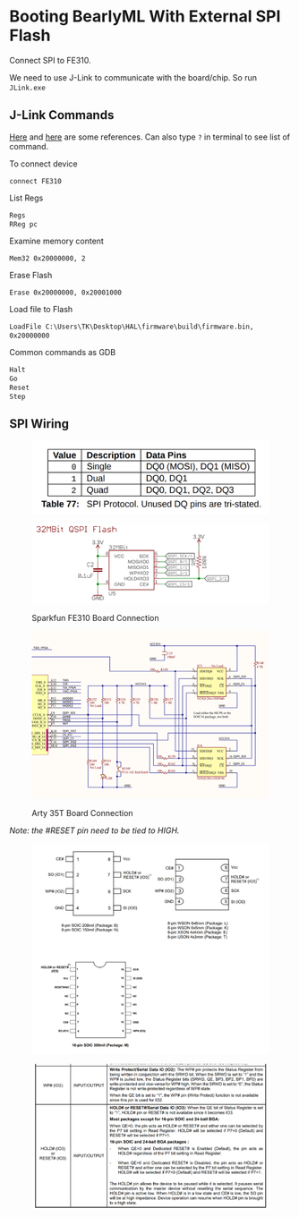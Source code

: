 # Booting BearlyML With External SPI Flash

Connect SPI to FE310.

We need to use J-Link to communicate with the board/chip. So run `JLink.exe`



## J-Link Commands

[Here](https://wiki.segger.com/J-Link\_Commander) and [here](https://docs.rs-online.com/5cbd/0900766b8165024a.pdf) are some references. Can also type `?` in terminal to see list of command.

To connect device

```
connect FE310
```



List Regs

```
Regs
RReg pc
```



Examine memory content

```
Mem32 0x20000000, 2
```



Erase Flash

```
Erase 0x20000000, 0x20001000
```



Load file to Flash

```
LoadFile C:\Users\TK\Desktop\HAL\firmware\build\firmware.bin, 0x20000000
```



Common commands as GDB

```
Halt
Go
Reset
Step
```



## SPI Wiring

<figure><img src="../../.gitbook/assets/image (5).png" alt=""><figcaption></figcaption></figure>



<figure><img src="../../.gitbook/assets/image (3) (1).png" alt=""><figcaption><p>Sparkfun FE310 Board Connection</p></figcaption></figure>

<figure><img src="../../.gitbook/assets/image (6).png" alt=""><figcaption><p>Arty 35T Board Connection</p></figcaption></figure>



_Note: the #RESET pin need to be tied to HIGH._&#x20;

<figure><img src="../../.gitbook/assets/image (7).png" alt=""><figcaption></figcaption></figure>

<figure><img src="../../.gitbook/assets/image (2).png" alt=""><figcaption></figcaption></figure>
